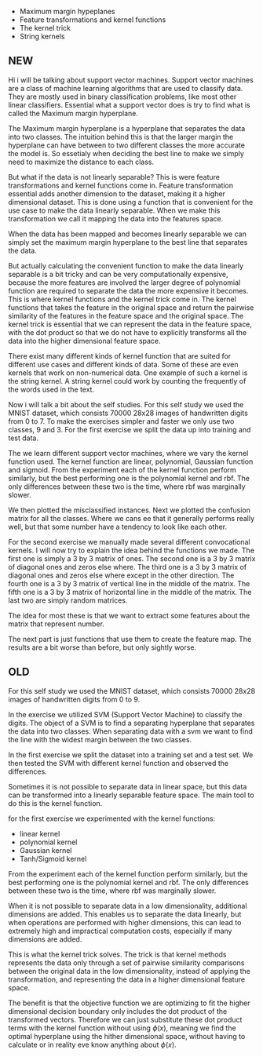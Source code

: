 - Maximum margin hypeplanes
- Feature transformations and kernel functions
- The kernel trick
- String kernels

## NEW

Hi i will be talking about support vector machines. Support vector machines are a class of machine learning algorithms that are used to classify data. They are mostly used in binary classification problems, like most other linear classifiers. Essential what a support vector does is try to find what is called the Maximum margin hyperplane. 

The Maximum margin hyperplane is a hyperplane that separates the data into two classes.
The intuition behind this is that the larger margin the hyperplane can have between to two different classes the more accurate the model is. So essetialy when deciding the best line to make we simply need to maximize the distance to each class.

But what if the data is not linearly separable?
This is were feature transformations and kernel functions come in.
Feature transformation essential adds another dimension to the dataset, making it a higher dimensional dataset. 
This is done using a function that is convenient for the use case to make the data linearly separable.
When we make this transformation we call it mapping the data into the features space.

When the data has been mapped and becomes linearly separable we can simply set the maximum margin hyperplane to the best line that separates the data.

But actually calculating the convenient function to make the data linearly separable is a bit tricky and can be very computationally expensive, because the more features are involved the larger degree of polynomial function are required to separate the data the more expensive it becomes.
This is where kernel functions and the kernel trick come in. The kernel functions that takes the feature in the original space and return the pairwise similarity of the features in the feature space and the original space. The kernel trick is essential that we can represent the data in the feature space, with the dot product so that we do not have to explicitly transforms all the data into the higher dimensional feature space. 

There exist many different kinds of kernel function that are suited for different use cases and different kinds of data. 
Some of these are even kernels that work on non-numerical data. One example of such a kernel is the string kernel.
A string kernel could work by counting the frequently of the words used in the text.

Now i will talk a bit about the self studies.
For this self study we used the MNIST dataset, which consists 70000 28x28 images of handwritten digits from 0 to 7.
To make the exercises simpler and faster we only use two classes, 9 and 3.
For the first exercise we split the data up into training and test data.

The we learn different support vector machines, where we vary the kernel function used.
The kernel function are linear, polynomial, Gaussian function and sigmoid.
From the experiment each of the kernel function perform similarly, but the best performing one is the polynomial kernel and rbf. The only differences between these two is the time, where rbf was marginally slower.

We then plotted the misclassified instances. Next we plotted the confusion matrix for all the classes.
Where we cans ee that it generally performs really well, but that some number have a tendency to look like each other.

For the second exercise we manually made several different convocational kernels. I will now try to explain the idea behind the functions we made.
The first one is simply a 3 by 3 matrix of ones.
The second one is a 3 by 3 matrix of diagonal ones and zeros else where.
The third one is a 3 by 3 matrix of diagonal ones and zeros else where except in the other direction.
The fourth one is a 3 by 3 matrix of vertical line in the middle of the matrix.
The fifth one is a 3 by 3 matrix of horizontal line in the middle of the matrix.
The last two are simply random matrices.

The idea for most these is that we want to extract some features about the matrix that represent number.

The next part is just functions that use them to create the feature map.
The results are a bit worse than before, but only sightly worse.

## OLD

For this self study we used the MNIST dataset, which consists 70000 28x28 images of handwritten digits from 0 to 9.

In the exercise we utilized SVM (Support Vector Machine) to classify the digits. The object of a SVM is to find a separating hyperplane that separates the data into two classes. When separating data with a svm we want to find the line with the widest margin between the two classes. 

In the first exercise we split the dataset into a training set and a test set. We then tested the SVM with different kernel function and observed the differences.

Sometimes it is not possible to separate data in linear space, but this data can be transformed into a linearly separable feature space. The main tool to do this is the kernel function.

for the first exercise we experimented with the kernel functions:
- linear kernel 
- polynomial kernel
- Gaussian kernel
- Tanh/Sigmoid kernel

From the experiment each of the kernel function perform similarly, but the best performing one is the polynomial kernel and rbf. The only differences between these two is the time, where rbf was marginally slower.

When it is not possible to separate data in a low dimensionality, additional dimensions are added. This enables us to separate the data linearly, but when operations are performed with higher dimensions, this can lead to extremely high and impractical computation costs, especially if many dimensions are added.

This is what the kernel trick solves. The trick is that kernel methods represents the data only through a set of pairwise similarity comparisons between the original data in the low dimensionality, instead of applying the transformation, and representing the data in a higher dimensional feature space.

The benefit is that the objective function we are optimizing to fit the higher dimensional decision boundary only includes the dot product of the transformed vectors. Therefore we can just substitute these dot product terms with the kernel function without using $\phi(x)$, meaning we find the optimal hyperplane using the hither dimensional space, without having to calculate or in reality eve know anything about $\phi(x)$.